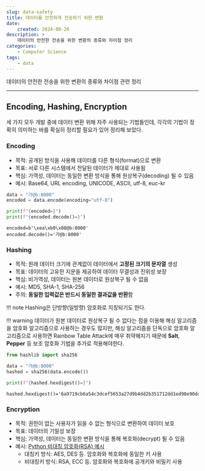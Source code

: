```yaml
---
slug: data-safety
title: 데이터를 안전하게 전송하기 위한 변환
date:
    created: 2024-08-20
description: >
    데이터의 안전한 전송을 위한 변환의 종류와 차이점 정리
categories:
    - Computer Science
tags:
    - data
---
```


데이터의 안전한 전송을 위한 변환의 종류와 차이점 관련 정리  

<!-- more -->

---

## Encoding, Hashing, Encryption

세 가지 모두 개발 중에 데이터 변환 위해 자주 사용되는 기법들인데, 각각의 기법이 정확히 의미하는 바를 확실히 정리할 필요가 있어 정리해 보았다.  

### Encoding

- 목적: 공개된 방식을 사용해 데이터를 다른 형식(format)으로 변환
- 목표: 서로 다른 시스템에서 전달된 데이터가 제대로 사용됨
- 핵심: 가역성, 데이터는 동일한 변환 방식을 통해 원상복구(decoding) 될 수 있음
- 예시: Base64, URL encoding, UNICODE, ASCII, utf-8, euc-kr

```python
data = "가@b:8000"
encoded = data.encode(encoding="utf-8")

print(f"{encoded=}")
print(f"{encoded.decode()=}")
```
```
encoded=b'\xea\xb0\x80@b:8000'
encoded.decode()='가@b:8000'
```

### Hashing

- 목적: 원래 데이터 크기에 관계없이 데이터에서 **고정된 크기의 문자열** 생성
- 목표: 데이터의 고유한 지문을 제공하여 데이터 무결성과 진위성 보장
- 핵심: 비가역성, 데이터는 원본 데이터로 원상복구 될 수 없음
- 예시: MD5, SHA-1, SHA-256
- 주의: **동일한 입력값은 반드시 동일한 결과값을 반환**함

!!! note
    Hashing은 단방향(일방향) 암호화로 지칭되기도 한다.  

!!! warning
    데이터가 원본 데이터로 원상복구 될 수 없다는 점을 이용해 해싱 알고리즘을 암호화 알고리즘으로 사용하는 경우도 많지만, 해싱 알고리즘을 단독으로 암호화 알고리즘으로 사용하면 Rainbow Table Attack에 매우 취약해지기 때문에 **Salt**, **Pepper** 등 보조 암호화 기법을 추가로 적용해야한다.  

```python
from hashlib import sha256

data = "가@b:8000"
hashed = sha256(data.encode())

print(f"{hashed.hexdigest()=}")
```
```
hashed.hexdigest()='6a9719cb6a54c3dcef5653a27d9b4dd2b351712dd1ed98e90daa1cc4eff9aad7'
```

### Encryption

- 목적: 권한이 없는 사용자가 읽을 수 없는 형식으로 변환하여 데이터 보호
- 목표: 데이터의 기밀성 보장
- 핵심: 가역성, 데이터는 동일한 변환 방식을 통해 복호화(decrypt) 될 수 있음
- 예시: [Python 비대칭 암호화(RSA) 예시](./2023-07-05-asymmetric_encryption.md)
    - 대칭키 방식: AES, DES 등. 암호화와 복호화에 동일한 키 사용
    - 비대칭키 방식: RSA, ECC 등. 암호화와 복호화에 공개키와 비밀키 사용